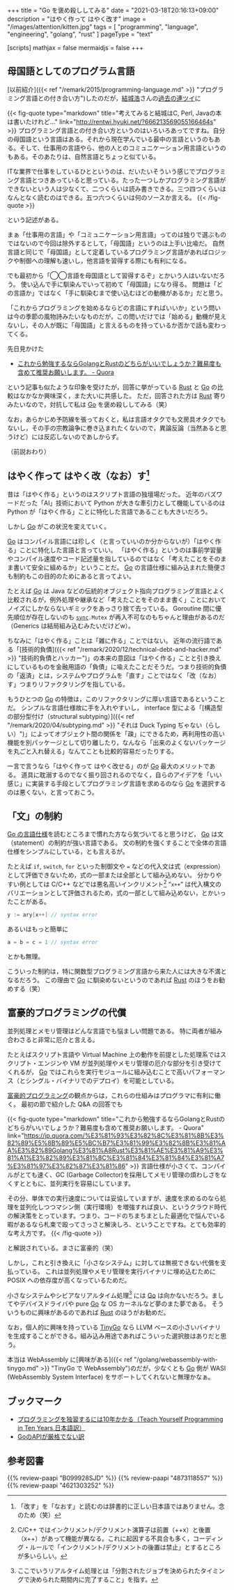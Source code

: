+++
title = "Go を褒め殺ししてみる"
date =  "2021-03-18T20:16:13+09:00"
description = "はやく作って はやく改す"
image = "/images/attention/kitten.jpg"
tags = [ "programming", "language", "engineering", "golang", "rust" ]
pageType = "text"

[scripts]
  mathjax = false
  mermaidjs = false
+++

## 母国語としてのプログラム言語

[以前紹介]({{< ref "/remark/2015/programming-language.md" >}} "プログラミング言語との付き合い方")したのだが，[結城浩](https://www.hyuki.com/)さんの[過去の連ツイ](https://rentwi.hyuki.net/?666213569055166464s)に

{{< fig-quote type="markdown" title="考えてみると結城はC, Perl, Javaの本は書いたけれど..." link="http://rentwi.hyuki.net/?666213569055166464s" >}}
プログラミング言語との付き合い方というのはいろいろあってですね。自分の母国語という言語はある。それから現在学んでいる最中の言語というのもある。そして、仕事用の言語やら、他の人とのコミュニケーション用言語というのもある。そのあたりは、自然言語とちょっと似ている。

ITな業界で仕事をしているひとというのは、だいたいそういう感じでプログラミング言語とつきあっていると思っている。たった一つしかプログラミング言語ができないという人は少なくて、二つくらいは読み書きできる。三つ四つくらいはなんとなく読むのはできる。五つ六つくらいは何のソースか言える。
{{< /fig-quote >}}

という記述がある。

まぁ「仕事用の言語」や「コミュニケーション用言語」ってのは独りで選ぶものではないので今回は除外するとして，「母国語」というのは上手い比喩だ。
自然言語と同じで「母国語」として定着しているプログラミング言語があればロジックや制御への理解も速いし，他言語を習得する際にも有利になる。

でも最初から「◯◯言語を母国語として習得するぞ」とかいう人はいないだろう。
使い込んで手に馴染んでいって初めて「母国語」になり得る。
問題は「どの言語か」ではなく「手に馴染むまで使い込むほどの動機があるか」だと思う。

「これからプログラミングを始めるならどの言語にすればいいか」という問いは今の季節の風物詩みたいなものだが，この問いだけでは「始める」動機が見えないし，その人が既に「母国語」と言えるものを持っているか否かで話も変わってくる。

先日見かけた

- [これから勉強するならGolangとRustのどちらがいいでしょうか？難易度も含めて推奨お願いします。 - Quora](https://jp.quora.com/%E3%81%93%E3%82%8C%E3%81%8B%E3%82%89%E5%8B%89%E5%BC%B7%E3%81%99%E3%82%8B%E3%81%AA%E3%82%89Golang%E3%81%A8Rust%E3%81%AE%E3%81%A9%E3%81%A1%E3%82%89%E3%81%8C%E3%81%84%E3%81%84%E3%81%A7%E3%81%97%E3%82%87%E3%81%86)


という記事も似たような印象を受けたが，回答に挙がっている [Rust] と [Go] の比較はなかなか興味深く，また大いに共感した。
ただ，回答された方は [Rust] 寄りみたいなので，対抗して私は [Go] を褒め殺ししてみる（笑）

なお，あらかじめ予防線を張っておくと，私は言語オタクでも文房具オタクでもないし，その手の宗教論争に巻き込まれたくないので，異論反論（当然あると思うけど）には反応しないのであしからず。

（前説おわり）

## はやく作って はやく改（なお）す[^lang1]

[^lang1]: 「改す」を「なおす」と読むのは辞書的に正しい日本語ではありません。念のため（笑）

昔は「はやく作る」というのはスクリプト言語の独壇場だった。
近年のバズワードだった「AI」技術において Python が大きな牽引力として機能しているのは Python が「はやく作る」ことに特化した言語であることも大きいだろう。

しかし [Go] がこの状況を変えていく。

[Go] はコンパイル言語には珍しく（と言っていいのか分からないが）「はやく作る」ことに特化した言語と言っていい。
「はやく作る」というのは事前学習量やコンパイル速度やコード記述量を指しているのではなく「考えたことをそのまま書いて安全に組めるか」ということだ。
[Go] の言語仕様に組み込まれた簡便さも制約もこの目的のためにあると言ってよい。

たとえば [Go] は Java などの伝統的オブジェクト指向プログラミング言語とよく比較されるが，例外処理や継承など「考えたことをそのまま書く」ことにおいてノイズにしかならないギミックをあっさり捨て去っている。
Goroutine 間に優先順位が存在しないのも [`sync`](https://golang.org/pkg/sync/ "sync - The Go Programming Language")`.Mutex` が再入不可なのもちゃんと理由があるのだ（Generics は結局組み込むみたいだけどw）。

ちなみに「はやく作る」ことは「雑に作る」ことではない。
近年の流行語である「[技術的負債]({{< ref "/remark/2020/12/technical-debt-and-hacker.md" >}} "技術的負債とハッカー")」の本来の意図は「はやく作る」ことと引き換えにしているものを金融用語の「負債」に喩えたことだそうだ。つまり技術的負債の「返済」とは，システムやプログラムを「直す」ことではなく「改（なお）す」つまりリファクタリングを指している。

もうひとつの [Go] の特徴は，このリファクタリングに厚い言語であるということだ。
シンプルな言語仕様故に手を入れやすいし， interface 型による「[構造型の部分型付け（structural subtyping）]({{< ref "/remark/2020/04/subtyping.md" >}} "それは Duck Typing ぢゃない（らしい）")」によってオブジェクト間の関係を「疎」にできるため，再利用性の高い機能を別パッケージとして切り離したり，なんなら「出来のよくないパッケージを丸ごと入れ替える」なんてことも比較的容易だったりする。

一言で言うなら「はやく作って はやく改せる」のが [Go] 最大のメリットである。
道具に耽溺するのでなく振り回されるのでなく，自らのアイデアを「いい感じ」に実装する手段としてプログラミング言語を求めるのなら [Go] を選択するのは悪くない，と言っておこう。

## 「文」の制約

[Go の言語仕様][specs]を読むところまで慣れた方なら気づいてると思うけど， [Go] は文（statement）の制約が強い言語である。
文の制約を強くすることで全体の言語仕様をシンプルにしている，とも言えるが。

たとえば `if`, `switch`, `for` といった制御文や `=` などの代入文は式（expression）として評価できないため，式の一部または全部として組み込めない。
分かりやすい例としては C/C++ などでは悪名高いインクリメント[^inc1] “`x++`” は代入構文のバリエーションとして評価されるため，式の一部として組み込めない，とかいったことがある。

```go
y := ary[x++] // syntax error
```

あるいはもっと簡単に

```go
a = b = c = 1 // syntax error
```

とかも無理。

[^inc1]: C/C++ ではインクリメント/デクリメント演算子は前置（++x）と後置（x++）があって機能が異なる。これに起因する不具合も多く，コーディング・ルールで「インクリメント/デクリメントの後置は禁止」とするところが多いらしい。

こういった制約は，特に関数型プログラミング言語から来た人には大きな不満となるだろう。
この理由で [Go] に馴染めないというのであれば [Rust] のほうをお勧めする（笑）

## 富豪的プログラミングの代償

並列処理とメモリ管理はどんな言語でも悩ましい問題である。
特に両者が組み合わさると非常に厄介と言える。

たとえばスクリプト言語や Virtual Machine 上の動作を前提とした処理系ではスクリプト・エンジンや VM が並列処理やメモリ管理の厄介な部分を引き受けてくれるが， [Go] ではこれらを実行モジュールに組み込むことで高いパフォーマンス（とシングル・バイナリでのデプロイ）を可能としている。

[富豪的プログラミング]の観点からは，これらの仕組みはプログラマに有利に働く。
最初の節で紹介した Q&A の回答でも

{{< fig-quote type="markdown" title="これから勉強するならGolangとRustのどちらがいいでしょうか？難易度も含めて推奨お願いします。 - Quora" link="https://jp.quora.com/%E3%81%93%E3%82%8C%E3%81%8B%E3%82%89%E5%8B%89%E5%BC%B7%E3%81%99%E3%82%8B%E3%81%AA%E3%82%89Golang%E3%81%A8Rust%E3%81%AE%E3%81%A9%E3%81%A1%E3%82%89%E3%81%8C%E3%81%84%E3%81%84%E3%81%A7%E3%81%97%E3%82%87%E3%81%86" >}}
言語仕様が小さくて、コンパイルがとても速く、GC (Garbage Collector)を採用してメモリ管理の煩わしさをなくすとともに、並列実行を容易にしています。

その分、単体での実行速度については妥協していますが、速度を求めるのなら処理を並列化しつつマシン側（実行環境）を増強すれば良い、というクラウド時代の解決策をとっています。つまり、コードのちまちまとした最適化で悩んでいる暇があるなら札束で殴ってさっさと解決しろ、ということですね。とても効率的な考え方です。
{{< /fig-quote >}}

と解説されている。まさに富豪的（笑）

しかし，これと引き換えに「小さなシステム」に対しては無視できない代償を支払っている。
これは並列処理やメモリ管理を実行バイナリに埋め込むために POSIX への依存度が高くなっているためだ。

小さなシステムやシビアなリアルタイム処理[^rt1] には [Go] は向かないだろう。ましてやデバイスドライバや pure [Go] な OS カーネルなど夢のまた夢である。
そういうものに興味があるのであれば [Rust] のほうがお勧めだ。

[^rt1]: ここでいうリアルタイム処理とは「分割されたジョブを決められたタイミングで決められた期間内に完了すること」を指す。

なお，個人的に興味を持っている [TinyGo] なら LLVM ベースの小さいバイナリを生成することができる。組み込み用途であればこういった選択肢はありだと思う。

本当は WebAssembly に[興味がある]({{< ref "/golang/webassembly-with-tinygo.md" >}} "TinyGo で WebAssembly")のだが，少なくとも [Go] 側が WASI (WebAssembly System Interface) をサポートしてくれないと無理かなぁ。

## ブックマーク

- [プログラミングを独習するには10年かかる（Teach Yourself Programming in Ten Years 日本語訳）](https://www.yamdas.org/column/technique/21-daysj.html)
- [GoのAPIが厳格でない訳](https://zenn.dev/nobonobo/articles/5b1872497502d5)

[Go]: https://go.dev/
[TinyGo]: https://tinygo.org/ "TinyGo - Go on Microcontrollers and WASM"
[specs]: https://go.dev/ref/spec "The Go Programming Language Specification - The Go Programming Language"
[Rust]: https://www.rust-lang.org/ "Rust Programming Language"
[富豪的プログラミング]: http://www.pitecan.com/fugo.html

## 参考図書

{{% review-paapi "B099928SJD" %}} <!-- プログラミング言語Go -->
{{% review-paapi "4873118557" %}} <!-- プログラミングRust -->
{{% review-paapi "4621303252" %}} <!-- Effective Java 第3版 -->

